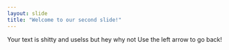 ```yaml
---
layout: slide
title: "Welcome to our second slide!"
---
```

Your text is shitty and uselss but hey why not 
Use the left arrow to go back!
